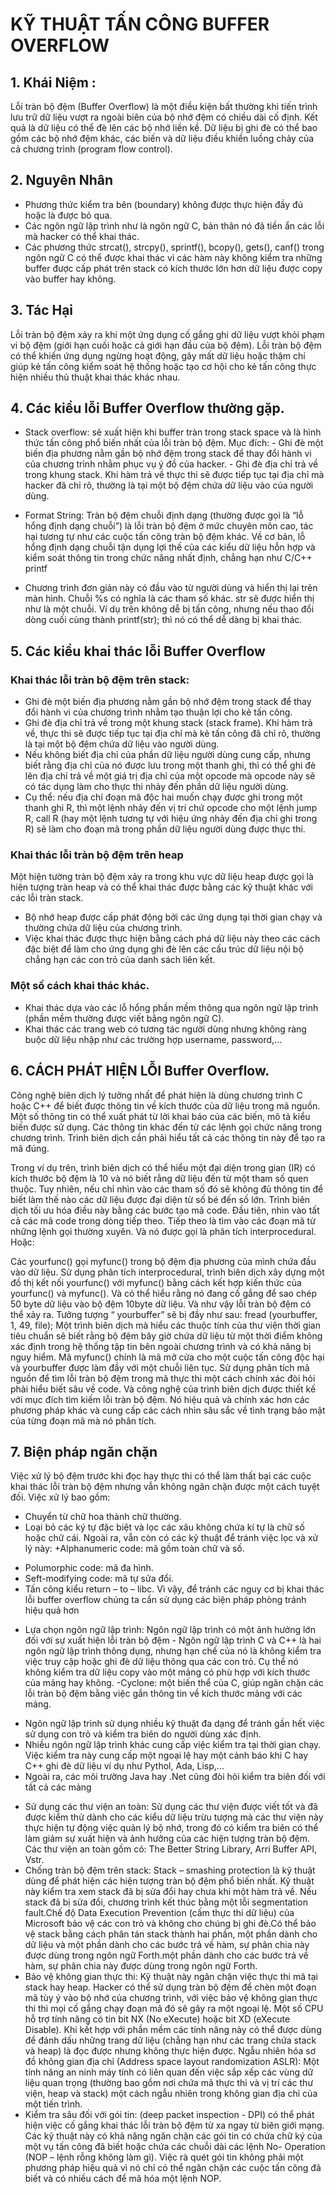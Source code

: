 # KỸ THUẬT TẤN CÔNG BUFFER OVERFLOW
## 1. Khái Niệm :
Lỗi tràn bộ đệm (Buffer Overflow) là một điều kiện bất thường khi tiến trình lưu trữ dữ liệu vượt ra ngoài biên của bộ nhớ đệm có chiều dài cố định. Kết quả là dữ liệu có thể đè lên các bộ nhớ liền kề. Dữ liệu bị ghi đè có thể bao gồm các bộ nhớ đệm khác, các biến và dữ liệu điều khiển luồng chảy của cả chương trình (program flow control).
 
## 2. Nguyên Nhân 
* Phương thức kiểm tra bên (boundary) không được thực hiện đầy đủ hoặc là được bỏ qua.
* Các ngôn ngữ lập trình như là ngôn ngữ C, bản thân nó đã tiền ẩn các lỗi mà hacker có thể khai thác.
* Các phương thức strcat(), strcpy(), sprintf(), bcopy(), gets(), canf() trong ngôn ngữ C có thể được khai thác vì các hàm này không kiểm tra những buffer được cấp phát trên stack có kích thước lớn hơn dữ liệu được copy vào buffer hay không.

## 3. Tác Hại 
Lỗi tràn bộ đệm xảy ra khi một ứng dụng cố gắng ghi dữ liệu vượt khỏi phạm vi bộ đệm (giới hạn cuối hoặc cả giới hạn đầu của bộ đệm). 
Lỗi tràn bộ đệm có thể khiến ứng dụng ngừng hoạt động, gây mất dữ liệu hoặc thậm chí giúp kẻ tấn công kiểm soát hệ thống hoặc tạo cơ hội cho kẻ tấn công thực hiện nhiều thủ thuật khai thác khác nhau.
## 4. Các kiểu lỗi Buffer Overflow thường gặp.
* Stack overflow: sẽ xuất hiện khi buffer tràn trong stack space và là hình thức tấn công phổ biến nhất của lỗi tràn bộ đệm. Mục đích: - Ghi đè một biến địa phương nằm gần bộ nhớ đệm trong stack để thay đổi hành vi của chương trình nhằm phục vụ ý đồ của hacker. - Ghi đè địa chỉ trả về trong khung stack. Khi hàm trả về thực thi sẽ được tiếp tục tại địa chỉ mà hacker đã chỉ rõ, thường là tại một bộ đệm chứa dữ liệu vào của người dùng.
 
*  Format String: Tràn bộ đệm chuỗi định dạng (thường được gọi là “lỗ hổng định dạng chuỗi”) là lỗi tràn bộ đệm ở mức chuyên môn cao, tác hại tương tự như các cuộc tấn công tràn bộ đệm khác. Về cơ bản, lỗ hổng định dạng chuỗi tận dụng lợi thế của các kiểu dữ liệu hỗn hợp và kiểm soát thông tin trong chức năng nhất định, chẳng hạn như C/C++ printf
 
* Chương trình đơn giản này có đầu vào từ người dùng và hiển thị lại trên màn hình. Chuỗi %s có nghĩa là các tham số khác. str sẽ được hiển thị như là một chuỗi. Ví dụ trên không dễ bị tấn công, nhưng nếu thao đổi dòng cuối cùng thành printf(str); thì nó có thể dễ dàng bị khai thác.

## 5. Các kiểu khai thác lỗi Buffer Overflow
### Khai thác lỗi tràn bộ đệm trên stack:
- Ghi đè một biến địa phương nằm gần bộ nhớ đệm trong stack để thay đổi hành vi của chương trình nhằm tạo thuận lợi cho kẻ tấn công. 
- Ghi đè địa chỉ trả về trong một khung stack (stack frame). Khi hàm trả về, thực thi sẽ được tiếp tục tại địa chỉ mà kẻ tấn công đã chỉ rõ, thường là tại một bộ đệm chứa dữ liệu vào người dùng. 
- Nếu không biết địa chỉ của phần dữ liệu người dùng cung cấp, nhưng biết rằng địa chỉ của nó được lưu trong một thanh ghi, thì có thể ghi đè lên địa chỉ trả về một giá trị địa chỉ của một opcode mà opcode này sẽ có tác dụng làm cho thực thi nhảy đến phần dữ liệu người dùng. 
- Cụ thể: nếu địa chỉ đoạn mã độc hai muốn chạy được ghi trong một thanh ghi R, thì một lệnh nhảy đến vị trí chứ opcode cho một lệnh jump R, call R (hay một lệnh tương tự với hiệu ứng nhảy đến địa chỉ ghi trong R) sẽ làm cho đoạn mã trong phần dữ liệu người dùng được thực thi.
### Khai thác lỗi tràn bộ đệm trên heap
Một hiện tường tràn bộ đệm xảy ra trong khu vực dữ liệu heap được gọi là hiện tượng tràn heap và có thể khai thác được bằng các kỹ thuật khác với các lỗi tràn stack.
 - Bộ nhớ heap được cấp phát động bởi các ứng dụng tại thời gian chạy và thường chứa dữ liệu của chương trình. 
- Việc khai thác được thực hiện bằng cách phá dữ liệu này theo các cách đặc biệt để làm cho ứng dụng ghi đè lên các cấu trúc dữ liệu nội bộ chẳng hạn các con trỏ của danh sách liên kết.
### Một số cách khai thác khác.
- Khai thác dựa vào các lỗ hổng phần mềm thông qua ngôn ngữ lập trình (phần mềm thường được viết bằng ngôn ngữ C).
 - Khai thác các trang web có tương tác người dùng nhưng không ràng buộc dữ liệu nhập như các trường hợp username, password,...

## 6. CÁCH PHÁT HIỆN LỖI Buffer Overflow.
Công nghệ biên dịch lý tưởng nhất để phát hiện là dùng chương trình C hoặc C++ để biết được thông tin về kích thước của dữ liệu trong mã nguồn. Một số thông tin có thể xuất phát từ lời khai báo của các biến, mô tả kiểu biến được sử dụng. Các thông tin khác đến từ các lệnh gọi chức năng trong chương trình. Trình biên dịch cần phải hiểu tất cả các thông tin này để tạo ra mã đúng.
 
Trong ví dụ trên, trình biên dịch có thể hiểu một đại diện trong gian (IR) có kích thước bộ đệm là 10 và nó biết rằng dữ liệu đến từ một tham số quen thuộc. Tuy nhiên, nếu chỉ nhìn vào các tham số đó sẽ không đủ thông tin để biết làm thế nào các dữ liệu được đại diện từ số bé đến số lớn. Trình biên dịch tối ưu hóa điều này bằng các bước tạo mã code. Đầu tiên, nhìn vào tất cả các mã code trong dòng tiếp theo. Tiếp theo là tìm vào các đoạn mã từ những lệnh gọi thường xuyên. Và nó được gọi là phân tích interprocedural.
Hoặc:
 
Các yourfunc() gọi myfunc() trong bộ đệm địa phương của mình chứa đầu vào dữ liệu. Sử dụng phân tích interprocedural, trình biên dịch xây dựng một đồ thị kết nối yourfunc() với myfunc() bằng cách kết hợp kiến thức của yourfunc() và myfunc(). Và có thể hiểu rằng nó đang cố gắng để sao chép 50 byte dữ liệu vào bộ đệm 10byte dữ liệu. Và như vậy lỗi tràn bộ đệm có thể xảy ra.
Tưởng tượng “ yourbuffer” sẽ bị đầy như sau: fread (yourbuffer, 1, 49, file); Một trình biên dịch mà hiểu các thuộc tính của thư viện thời gian tiêu chuẩn sẽ biết rằng bộ đệm bây giờ chứa dữ liệu từ một thời điểm không xác định trong hệ thống tập tin bên ngoài chương trình và có khả năng bị nguy hiểm. Mã myfunc() chính là mã mở cửa cho một cuộc tấn công độc hại và yourbuffer được làm đầy với một chuỗi liên tục. Sử dụng phân tích mã nguồn để tìm lỗi tràn bộ đệm trong mã thực thi một cách chính xác đòi hỏi phải hiểu biết sâu về code. Và công nghệ của trình biên dịch được thiết kế với mục đích tìm kiếm lỗi tràn bộ đệm. Nó hiệu quả và chính xác hơn các phương pháp khác và cung cấp các cách nhìn sâu sắc về tình trạng bảo mật của từng đoạn mã mà nó phân tích.
## 7. Biện pháp ngăn chặn 
Việc xử lý bộ đệm trước khi đọc hay thực thi có thể làm thất bại các cuộc khai thác lỗi tràn bộ đệm nhưng vẫn không ngăn chặn được một cách tuyệt đối. Việc xử lý bao gồm: 
- Chuyển từ chữ hoa thành chữ thường.
 - Loại bỏ các ký tự đặc biệt và lọc các xâu không chứa kí tự là chữ số hoặc chữ cái. Ngoài ra, vẫn còn có các kỹ thuật để tránh việc lọc và xử lý này:
+Alphanumeric code: mã gồm toàn chữ và số.
+ Polumorphic code: mã đa hình.
+ Seft-modifying code: mã tự sửa đổi.
+ Tấn công kiểu return – to – libc.
Vì vậy, để tránh các nguy cơ bị khai thác lỗi buffer overflow chúng ta cần sử dụng các biện pháp phòng tránh hiệu quả hơn
* Lựa chọn ngôn ngữ lập trình: 
Ngôn ngữ lập trình có một ảnh hưởng lớn đối với sự xuất hiện lỗi tràn bộ đệm - Ngôn ngữ lập trình C và C++ là hai ngôn ngữ lập trình thông dụng, nhưng hạn chế của nó là không kiểm tra việc truy cập hoặc ghi đè dữ liệu thông qua các con trỏ. Cụ thể nó không kiểm tra dữ liệu copy vào một mảng có phù hợp với kích thước của mảng hay không.
-Cyclone: một biến thể của C, giúp ngăn chặn các lỗi tràn bộ đệm bằng việc gắn thông tin về kích thước mảng với các mảng. 
- Ngôn ngữ lập trình sử dụng nhiều kỹ thuật đa dạng để tránh gần hết việc sử dụng con trỏ và kiểm tra biên do người dùng xác định.
 - Nhiều ngôn ngữ lập trình khác cung cấp việc kiểm tra tại thời gian chạy. Việc kiểm tra này cung cấp một ngoại lệ hay một cảnh báo khi C hay C++ ghi đè dữ liệu ví dụ như Pythol, Ada, Lisp,...
 - Ngoài ra, các môi trường Java hay .Net cũng đòi hỏi kiểm tra biên đối với tất cả các mảng
* Sử dụng các thư viện an toàn:
 Sử dụng các thư viện được viết tốt và đã được kiểm thử dành cho các kiểu dữ liệu trừu tượng mà các thư viện này thực hiện tự động việc quản lý bộ nhớ, trong đó có kiểm tra biên có thể làm giảm sự xuất hiện và ảnh hưởng của các hiện tượng tràn bộ đệm. Các thư viện an toàn gồm có: The Better String Library, Arri Buffer API, Vstr.
* Chống tràn bộ đệm trên stack: 
Stack – smashing protection là kỹ thuật dùng để phát hiện các hiện tượng tràn bộ đệm phổ biến nhất. Kỹ thuật này kiểm tra xem stack đã bị sửa đổi hay chưa khi một hàm trả về. Nếu stack đã bị sửa đổi, chương trình kết thúc bằng một lỗi segmentation fault.Chế độ Data Execution Prevention (cấm thực thi dữ liệu) của Microsoft bảo vệ các con trỏ và không cho chúng bị ghi đè.Có thể bảo vệ stack bằng cách phân tán stack thành hai phần, một phần dành cho dữ liệu và một phần dành cho các bước trả về hàm, sự phân chia này được dùng trong ngôn ngữ Forth.một phần dành cho các bước trả về hàm, sự phân chia này được dùng trong ngôn ngữ Forth.
* Bảo vệ không gian thực thi: 
Kỹ thuật này ngăn chặn việc thực thi mã tại stack hay heap. Hacker có thể sử dụng tràn bộ đệm để chèn một đoạn mã tùy ý vào bộ nhớ của chương trình, với việc bảo vệ không gian thực thi thì mọi cố gắng chạy đoạn mã đó sẽ gây ra một ngoại lệ. Một số CPU hỗ trợ tính năng có tin bit NX (No eXecute) hoặc bit XD (eXecute Disable). Khi kết hợp với phần mềm các tính năng này có thể được dùng để đánh dấu những trang dữ liệu (chẳng hạn như các trang chứa stack và heap) là đọc được nhưng không thực hiện được.
Ngẫu nhiên hóa sơ đồ không gian địa chỉ (Address space layout randomization ASLR):
Một tính năng an ninh máy tính có liên quan đến việc sắp xếp các vùng dữ liệu quan trọng (thường bao gồm nơi chứa mã thực thi và vị trí các thư viện, heap và stack) một cách ngẫu nhiên trong không gian địa chỉ của một tiến trình.
* Kiểm tra sâu đối với gói tin:
 (deep packet inspection - DPI) có thể phát hiện việc cố gắng khai thác lỗi tràn bộ đệm từ xa ngay từ biên giới mạng. Các kỹ thuật này có khả năng ngăn chặn các gói tin có chứa chữ ký của một vụ tấn công đã biết hoặc chứa các chuỗi dài các lệnh No- Operation (NOP – lệnh rỗng không làm gì). Việc rà quét gói tin không phải một phương pháp hiệu quả vì nó chỉ có thể ngăn chặn các cuộc tấn công đã biết và có nhiều cách để mã hóa một lệnh NOP.